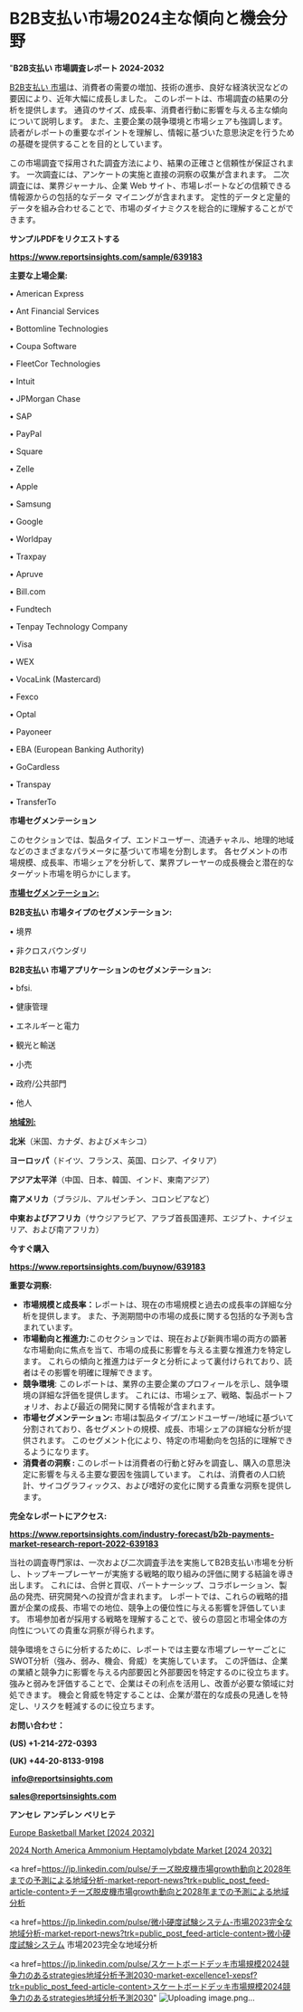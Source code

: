 # B2B支払い市場2024主な傾向と機会分野

"<strong>B2B支払い 市場調査レポート 2024-2032</strong>

<a href=https://www.reportsinsights.com/sample/639183>B2B支払い 市場</a>は、消費者の需要の増加、技術の進歩、良好な経済状況などの要因により、近年大幅に成長しました。 このレポートは、市場調査の結果の分析を提供します。 通貨のサイズ、成長率、消費者行動に影響を与える主な傾向について説明します。 また、主要企業の競争環境と市場シェアも強調します。 読者がレポートの重要なポイントを理解し、情報に基づいた意思決定を行うための基礎を提供することを目的としています。

この市場調査で採用された調査方法により、結果の正確さと信頼性が保証されます。 一次調査には、アンケートの実施と直接の洞察の収集が含まれます。 二次調査には、業界ジャーナル、企業 Web サイト、市場レポートなどの信頼できる情報源からの包括的なデータ マイニングが含まれます。 定性的データと定量的データを組み合わせることで、市場のダイナミクスを総合的に理解することができます。

<strong><b>サンプルPDFをリクエストする</b></strong>

<a href=https://www.reportsinsights.com/sample/639183><strong><u>https://www.reportsinsights.com/sample/639183</u></strong></a>

<strong>主要な上場企業:</strong>

• American Express

• Ant Financial Services

• Bottomline Technologies

• Coupa Software

• FleetCor Technologies

• Intuit

• JPMorgan Chase

• SAP

• PayPal

• Square

• Zelle

• Apple

• Samsung

• Google

• Worldpay

• Traxpay

• Apruve

• Bill.com

• Fundtech

• Tenpay Technology Company

• Visa

• WEX

• VocaLink (Mastercard)

• Fexco

• Optal

• Payoneer

• EBA (European Banking Authority)

• GoCardless

• Transpay

• TransferTo

<strong>市場セグメンテーション</strong>

このセクションでは、製品タイプ、エンドユーザー、流通チャネル、地理的地域などのさまざまなパラメータに基づいて市場を分割します。 各セグメントの市場規模、成長率、市場シェアを分析して、業界プレーヤーの成長機会と潜在的なターゲット市場を明らかにします。

<strong><u>市場セグメンテーション</u></strong><strong><u>:</u></strong>

<strong>B2B支払い 市場タイプのセグメンテーション:</strong>

• 境界

• 非クロスバウンダリ

<strong>B2B支払い 市場アプリケーションのセグメンテーション:</strong>

• bfsi.

• 健康管理

• エネルギーと電力

• 観光と輸送

• 小売

• 政府/公共部門

• 他人

<strong><u>地域別</u></strong><strong><u>:</u></strong>

<strong>北米</strong>（米国、カナダ、およびメキシコ）

<strong>ヨーロッパ</strong>（ドイツ、フランス、英国、ロシア、イタリア）

<strong>アジア太平洋</strong>（中国、日本、韓国、インド、東南アジア）

<strong>南アメリカ</strong>（ブラジル、アルゼンチン、コロンビアなど）

<strong>中東およびアフリカ</strong>（サウジアラビア、アラブ首長国連邦、エジプト、ナイジェリア、および南アフリカ）

<strong>今すぐ購入</strong>

<a href=https://www.reportsinsights.com/buynow/639183><strong><u>https://www.reportsinsights.com/buynow/639183</u></strong></a>

<strong>重要な洞察:</strong>
<ul>
  <li><strong>市場規模と成長率：</strong>レポートは、現在の市場規模と過去の成長率の詳細な分析を提供します。 また、予測期間中の市場の成長に関する包括的な予測も含まれています。</li>
  <li><strong>市場動向と推進力:</strong>このセクションでは、現在および新興市場の両方の顕著な市場動向に焦点を当て、市場の成長に影響を与える主要な推進力を特定します。 これらの傾向と推進力はデータと分析によって裏付けられており、読者はその影響を明確に理解できます。</li>
  <li><strong>競争環境</strong>: このレポートは、業界の主要企業のプロフィールを示し、競争環境の詳細な評価を提供します。 これには、市場シェア、戦略、製品ポートフォリオ、および最近の開発に関する情報が含まれます。</li>
  <li><strong>市場セグメンテーション: </strong>市場は製品タイプ/エンドユーザー/地域に基づいて分割されており、各セグメントの規模、成長、市場シェアの詳細な分析が提供されます。 このセグメント化により、特定の市場動向を包括的に理解できるようになります。</li>
  <li><strong>消費者の洞察 : </strong>このレポートは消費者の行動と好みを調査し、購入の意思決定に影響を与える主要な要因を強調しています。 これは、消費者の人口統計、サイコグラフィックス、および嗜好の変化に関する貴重な洞察を提供します。</li>
</ul>
<strong>完全なレポートにアクセス:</strong>

<a href=https://www.reportsinsights.com/industry-forecast/b2b-payments-market-research-report-2022-639183><strong><u><b>https://www.reportsinsights.com/industry-forecast/b2b-payments-market-research-report-2022-639183</b></u></strong></a>

当社の調査専門家は、一次および二次調査手法を実施してB2B支払い市場を分析し、トップキープレーヤーが実施する戦略的取り組みの評価に関する結論を導き出します。 これには、合併と買収、パートナーシップ、コラボレーション、製品の発売、研究開発への投資が含まれます。 レポートでは、これらの戦略的措置が企業の成長、市場での地位、競争上の優位性に与える影響を評価しています。 市場参加者が採用する戦略を理解することで、彼らの意図と市場全体の方向性についての貴重な洞察が得られます。

競争環境をさらに分析するために、レポートでは主要な市場プレーヤーごとにSWOT分析（強み、弱み、機会、脅威）を実施しています。 この評価は、企業の業績と競争力に影響を与える内部要因と外部要因を特定するのに役立ちます。 強みと弱みを評価することで、企業はその利点を活用し、改善が必要な領域に対処できます。 機会と脅威を特定することは、企業が潜在的な成長の見通しを特定し、リスクを軽減するのに役立ちます。

<strong>お問い合わせ：</strong>

<strong>(US) +1-214-272-0393</strong>

<strong>(UK) +44-20-8133-9198</strong>

<strong> </strong><a href=info@reportsinsights.com><strong><u>info@reportsinsights.com</u></strong></a>

<a href=sales@reportsinsights.com><strong><u>sales@reportsinsights.com</u></strong></a>

<strong>アンセレ アンデレン ベリヒテ</strong>

<a href=https://www.linkedin.com/pulse/europe-basketball-markets-trends-growth-drivers-xxcee/>Europe Basketball Market [2024 2032]</a>

<a href=https://www.linkedin.com/pulse/2024-north-america-ammonium-heptamolybdate-market-cflwf/>2024 North America Ammonium Heptamolybdate Market [2024 2032]</a>

<a href=https://jp.linkedin.com/pulse/チーズ脱皮機市場growth動向と2028年までの予測による地域分析-market-report-news?trk=public_post_feed-article-content>チーズ脱皮機市場growth動向と2028年までの予測による地域分析</a>

<a href=https://jp.linkedin.com/pulse/微小硬度試験システム-市場2023完全な地域分析-market-report-news?trk=public_post_feed-article-content>微小硬度試験システム 市場2023完全な地域分析</a>

<a href=https://jp.linkedin.com/pulse/スケートボードデッキ市場規模2024競争力のあるstrategies地域分析予測2030-market-excellence1-xepsf?trk=public_post_feed-article-content>スケートボードデッキ市場規模2024競争力のあるstrategies地域分析予測2030</a>"
![Uploading image.png…]()
